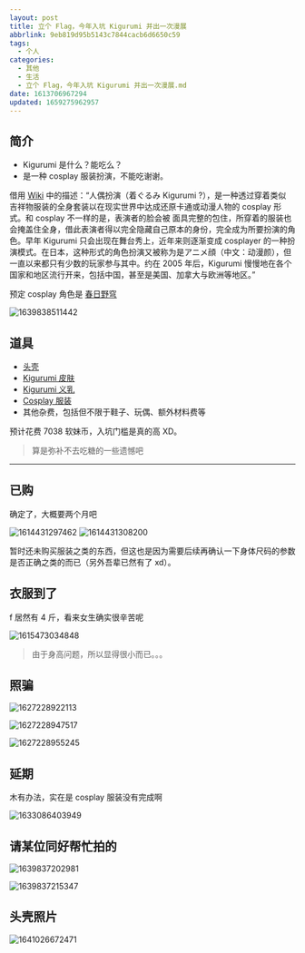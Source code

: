 ```yaml
---
layout: post
title: 立个 Flag，今年入坑 Kigurumi 并出一次漫展
abbrlink: 9eb819d95b5143c7844cacb6d6650c59
tags:
  - 个人
categories:
  - 其他
  - 生活
  - 立个 Flag，今年入坑 Kigurumi 并出一次漫展.md
date: 1613706967294
updated: 1659275962957
---
```


## 简介

- Kigurumi 是什么？能吃么？
- 是一种 cosplay 服装扮演，不能吃谢谢。

借用 [Wiki](https://en.wikipedia.org/wiki/Animegao_kigurumi) 中的描述：“人偶扮演（着ぐるみ Kigurumi ?），是一种透过穿着类似 吉祥物服装的全身套装以在现实世界中达成还原卡通或动漫人物的 cosplay 形式。和 cosplay 不一样的是，表演者的脸会被 面具完整的包住，所穿着的服装也会掩盖住全身，借此表演者得以完全隐藏自己原本的身份，完全成为所要扮演的角色。早年 Kigurumi 只会出现在舞台秀上，近年来则逐渐变成 cosplayer 的一种扮演模式。在日本，这种形式的角色扮演又被称为是アニメ顔（中文：动漫颜），但一直以来都只有少数的玩家参与其中。约在 2005 年后，Kigurumi 慢慢地在各个国家和地区流行开来，包括中国，甚至是美国、加拿大与欧洲等地区。”

预定 cosplay 角色是 [春日野穹](https://zh.moegirl.org.cn/zh-cn/%E6%98%A5%E6%97%A5%E9%87%8E%E7%A9%B9)

![1639838511442](https://image-proxy.rxliuli.com/?url=https://lh3.googleusercontent.com/pw/AL9nZEVicXU1bD5JOQOgqO4_fV3b4qgewg9s44RaNLrbcZetuegWvpJIpb0p12gKKTvEY-gn7dDegs1jXMaecM1mY_jiCK8aZAYihnr-X4x5kWcVQd5Zw38Pyuv5bl6dM2kRiLHSOagBin4Tw_nhdzruCc-b=w1600-h1200-no)

## 道具

- [头壳](https://item.taobao.com/item.htm?id=35058414957)
- [Kigurumi 皮肤](https://item.taobao.com/item.htm?id=26710864059)
- [Kigurumi 义乳](https://item.taobao.com/item.htm?id=45759058514)
- [Cosplay 服装](https://item.taobao.com/item.htm?id=45035590608)
- 其他杂费，包括但不限于鞋子、玩偶、额外材料费等

预计花费 7038 软妹币，入坑门槛是真的高 XD。

> 算是弥补不去吃糖的一些遗憾吧

***

## 已购

确定了，大概要两个月吧

![1614431297462](https://image-proxy.rxliuli.com/?url=https://lh3.googleusercontent.com/pw/AL9nZEWpiTtwicBZhq7OP1A4yFwIgLyXf8fLgBYNO2hJLBB9qJTBngH-FF63coZinlbDW2Ay-Lu7WRm-2ouPL9FjTfH0zlI0CQCKG5iJMwDCq10fQqlO6P6YraiaZu8Ve2Uorll97sB3Ys-yh8chKoWfo92A=w1440-h1223-no)
![1614431308200](https://image-proxy.rxliuli.com/?url=https://lh3.googleusercontent.com/pw/AL9nZEUYQCsGJCedkJb0n8RHvihkOjAsIaUduHxPzXoQkbxRDMAZbMQu5ymDzDYL-lqmwO45RmRyDm0QLA3BlxaQU-HP_9o1eHmABGpQ78cOoTtdu6RzC0PCyfUH4XeoFJotxERs-JQd9p9kLZnZx5ND2wbw=w753-h1337-no)

暂时还未购买服装之类的东西，但这也是因为需要后续再确认一下身体尺码的参数是否正确之类的而已（另外吾辈已然有了 xd）。

## 衣服到了

f 居然有 4 斤，看来女生确实很辛苦呢

![1615473034848](https://image-proxy.rxliuli.com/?url=https://lh3.googleusercontent.com/pw/AL9nZEXFGGGDeQp5fst_3SaZIF807CI0U5iP8HWtse-VuMv4NCbDkocihW5MhKq2nmhzV7R1fQByDwsqWztMCYxqqEumKlrIRfk_tz3yP8qk2dcuo5nQdGwBo-Ety3mBQNtuk1eX3qwMbhzek4kna-zsrhOo=w997-h1337-no)

> 由于身高问题，所以显得很小而已。。。

## 照骗

![1627228922113](https://image-proxy.rxliuli.com/?url=https://lh3.googleusercontent.com/pw/AL9nZEVV5IJgTuBKejPP0Ak_GdX9Zy0dP3vvXlNiIjZikt-xNtTbb9EdYuWluA-aYP1AJy3bA-2chO2YRCXx5LdGvphHCpHqwmi0AM1zr9pH2dLglNQhY6fafyz49oGlj1eDiewq7s-C5aBwNZ8iQmqZ3A6h=w1003-h1337-no)

![1627228947517](https://image-proxy.rxliuli.com/?url=https://lh3.googleusercontent.com/pw/AL9nZEWg7B1yy2JCKZcZknLkMWw0WFROoQH3YSL_9Ct-hi2_4Y8j5Gy2gzkeRkNo2trGF68Vin_HUz_5SvxgiU8JoQc3xvJWt9kfq7N6BEZnX2kqRORVtOxS3MG_hWNUqF9E0HDjLy7panRi7IES_0Ep1_0E=w1003-h1337-no)

![1627228955245](https://image-proxy.rxliuli.com/?url=https://lh3.googleusercontent.com/pw/AL9nZEVkonbQ5eOzc2ryFnx8l__fooN_AnPcsS0THTQb0vk00kmiRdLjCLLczyl5cFJJ_QnYjN-FzW7RPoGVsQTMNWvZ9475YYVKY-m5U9D-aboq8MlvTJcF-Fy4E7R3vwfICoCDHN1vvnDp6NEL8K-hMTFb=w1003-h1337-no)

## 延期

木有办法，实在是 cosplay 服装没有完成啊

![1633086403949](https://image-proxy.rxliuli.com/?url=https://lh3.googleusercontent.com/pw/AL9nZEXrhvsbwTrBP-v1bE7tabHS5W5tblawasaNnhsBYiB8C6YUbRtDK-msKRA-WLU7gxE4dyEBAjQZOj2Xsysps3aNMmYeSRTB3aQvaaJfx_joYihA38bwRsRi_LNn5aUyguDeVPt0_ZPZNDy657I_6_gc=w753-h1337-no)

## 请某位同好帮忙拍的

![1639837202981](https://image-proxy.rxliuli.com/?url=https://lh3.googleusercontent.com/pw/AL9nZEVDvrJGZlxyQcpsF4782F97yL9joVK6duStrphry5NlYIuYWrk833Gc7kwN8Fxq77ypoeZ7RoNRP3m_chNQIudrwvk4x5x1p_aLgqW7ieNNZK7vdJYiQTEIcms8rCpLTFoO9sCQaUl5NWMdWYXphP4p=w1111-h1337-no)

![1639837215347](https://image-proxy.rxliuli.com/?url=https://lh3.googleusercontent.com/pw/AL9nZEV-XJUcf5eEmqpU-soGia45DAIFTJT57W59Urk-AKb8gj3Xh_ELNl8RfSOTfzgxSdfd6PmxNTZBK2XXxiKz1hZIKWRQxS55whqtEdudjFt3-RuYK1RPcBz78vXFcViGxLM__xGkpejsCIHD6hgr4x8B=w753-h1337-no)

## 头壳照片

![1641026672471](https://image-proxy.rxliuli.com/?url=https://lh3.googleusercontent.com/pw/AL9nZEX5rn7htaZwMDd0pTkraLZpOLaUj2ZDLVe2T9TDBGhp_krqzuzUzuHGsWcazVrEPGA1EAhMuHWCpT8o6vnzjRQEXvRlfuj83E7-h71ehHB5oRho3NM0CNxmYpUzL3gfsiYSLXMoeyjakzSizTB0g9NU=w1003-h1337-no)
